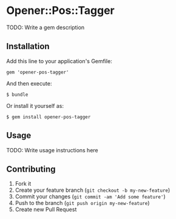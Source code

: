 # Opener::Pos::Tagger

TODO: Write a gem description

## Installation

Add this line to your application's Gemfile:

    gem 'opener-pos-tagger'

And then execute:

    $ bundle

Or install it yourself as:

    $ gem install opener-pos-tagger

## Usage

TODO: Write usage instructions here

## Contributing

1. Fork it
2. Create your feature branch (`git checkout -b my-new-feature`)
3. Commit your changes (`git commit -am 'Add some feature'`)
4. Push to the branch (`git push origin my-new-feature`)
5. Create new Pull Request
